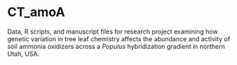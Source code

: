 # CT_amoA

Data, R scripts, and manuscript files for research project examining how genetic variation in tree leaf chemistry
affects the abundance and activity of soil ammonia oxidizers across a *Populus* hybridization gradient in northern Utah, USA. 

